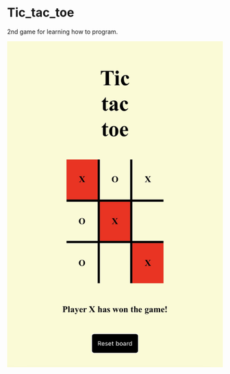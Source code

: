 # Tic_tac_toe
2nd game for learning how to program.

![Image of the tic-tac-toe game](./docs/game-img.jpg)